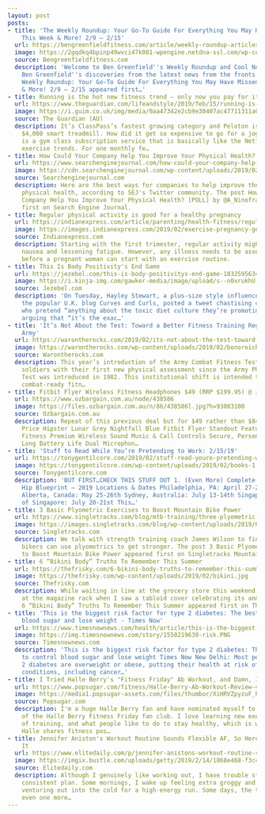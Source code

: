```yaml
---
layout: post
posts:
- title: 'The Weekly Roundup: Your Go-To Guide For Everything You May Have Missed
    This Week & More! 2/9 – 2/15'
  url: https://bengreenfieldfitness.com/article/weekly-roundup-articles/weekly-roundup-2-9-2-15/
  image: https://2gqdkq4bpinp49wvci47k081-wpengine.netdna-ssl.com/wp-content/uploads/2019/02/Untitled-design-8.png
  source: Bengreenfieldfitness.com
  description: 'Welcome to Ben Greenfield''s Weekly Roundup and Cool New Discoveries!
    Ben Greenfield''s discoveries from the latest news from the fronts The post The
    Weekly Roundup: Your Go-To Guide For Everything You May Have Missed This Week
    & More! 2/9 – 2/15 appeared first…'
- title: Running is the hot new fitness trend – only now you pay for it
  url: https://www.theguardian.com/lifeandstyle/2019/feb/15/running-is-the-hot-new-fitness-trend-only-now-you-pay-for-it
  image: https://i.guim.co.uk/img/media/0aa47342e2cb9e30407ac47711311a03514345bd/22_0_7326_4397/master/7326.jpg?width=1200&height=630&quality=85&auto=format&fit=crop&overlay-align=bottom%2Cleft&overlay-width=100p&overlay-base64=L2ltZy9zdGF0aWMvb3ZlcmxheXMvdGctZGVmYXVsdC5wbmc&s=24a5c1971a3b91dd418f1e28af224738
  source: The Guardian (AU)
  description: It’s ClassPass’s fastest growing category and Peloton is selling a
    $4,000 smart treadmill. How did it get so expensive to go for a jog? ClassPass
    is a gym class subscription service that is basically like the Netflix of fad
    exercise trends. For one monthly fe…
- title: How Could Your Company Help You Improve Your Physical Health? [POLL] by @A_Ninofranco
  url: https://www.searchenginejournal.com/how-could-your-company-help-you-improve-your-physical-health/292631/
  image: https://cdn.searchenginejournal.com/wp-content/uploads/2019/02/How-Could-Your-Company-Help-You-Improve-Your-Physical-Health.png
  source: Searchenginejournal.com
  description: Here are the best ways for companies to help improve their employees'
    physical health, according to SEJ's Twitter community. The post How Could Your
    Company Help You Improve Your Physical Health? [POLL] by @A_Ninofranco appeared
    first on Search Engine Journal.
- title: Regular physical activity is good for a healthy pregnancy
  url: https://indianexpress.com/article/parenting/health-fitness/regular-exercise-benefits-healthy-pregnancy-safety-5585309/
  image: https://images.indianexpress.com/2019/02/exercise-pregnancy-gettyimages.jpg?w=759
  source: Indianexpress.com
  description: Starting with the first trimester, regular activity might help in easing
    nausea and lessening fatigue. However, any illness needs to be assessed by a physician
    before a pregnant woman can start with an exercise routine.
- title: This Is Body Positivity's End Game
  url: https://jezebel.com/this-is-body-positivitys-end-game-1832595634
  image: https://i.kinja-img.com/gawker-media/image/upload/s--n0xrukhU--/c_fill,fl_progressive,g_center,h_900,q_80,w_1600/e5dc4ptbwl6k0eyuoi80.png
  source: Jezebel.com
  description: 'On Tuesday, Hayley Stewart, a plus-size style influencer who runs
    the popular U.K. blog Curves and Curls, posted a tweet chastising celebrities
    who pretend “anything about the toxic diet culture they’re promoting is #bodypositive,”
    arguing that “it’s the exac…'
- title: 'It’s Not About the Test: Toward a Better Fitness Training Regimen for the
    Army'
  url: https://warontherocks.com/2019/02/its-not-about-the-test-toward-a-better-fitness-training-regimen-for-the-army/
  image: https://warontherocks.com/wp-content/uploads/2019/02/bonoreichert.jpg
  source: Warontherocks.com
  description: This year’s introduction of the Army Combat Fitness Test (ACFT) presents
    soldiers with their first new physical assessment since the Army Physical Fitness
    Test was introduced in 1982. This institutional shift is intended to address holistic,
    combat-ready fitn…
- title: Fitbit Flyer Wireless Fitness Headphones $49 (RRP $199.95) @ JB Hi-Fi
  url: https://www.ozbargain.com.au/node/438586
  image: https://files.ozbargain.com.au/n/86/438586l.jpg?h=93083100
  source: Ozbargain.com.au
  description: Repeat of this previous deal but for $49 rather than $84. Thanks to
    Price Hipster Lunar Grey Nightfall Blue Fitbit Flyer Standout Features Built for
    Fitness Premium Wireless Sound Music & Call Controls Secure, Personalised Fit
    Long Battery Life Dual Microphon…
- title: 'Stuff to Read While You’re Pretending to Work: 2/15/19'
  url: https://tonygentilcore.com/2019/02/stuff-read-youre-pretending-work-2-15-19/
  image: https://tonygentilcore.com/wp-content/uploads/2019/02/books-1.jpg
  source: Tonygentilcore.com
  description: 'BUT FIRST…CHECK THIS STUFF OUT 1. (Even More) Complete Shoulder &
    Hip Blueprint – 2019 Locations & Dates Philadelphia, PA: April 27-28th Edmonton,
    Alberta, Canada: May 25-26th Sydney, Australia: July 13-14th Singapore, Republic
    of Singapore: July 20-21st This…'
- title: 3 Basic Plyometric Exercises to Boost Mountain Bike Power
  url: https://www.singletracks.com/blog/mtb-training/three-plyometric-exercises-to-boost-bike-power/
  image: https://images.singletracks.com/blog/wp-content/uploads/2019/01/PU4.jpg
  source: Singletracks.com
  description: We talk with strength training coach James Wilson to find out how mountain
    bikers can use plyometrics to get stronger. The post 3 Basic Plyometric Exercises
    to Boost Mountain Bike Power appeared first on Singletracks Mountain Bike News.
- title: 6 “Bikini Body” Truths To Remember This Summer
  url: https://thefrisky.com/6-bikini-body-truths-to-remember-this-summer/
  image: https://thefrisky.com/wp-content/uploads/2019/02/bikini.jpg
  source: Thefrisky.com
  description: While waiting in line at the grocery store this weekend, I was glancing
    at the magazine rack when I saw a tabloid cover celebrating its annual … The post
    6 “Bikini Body” Truths To Remember This Summer appeared first on The Frisky.
- title: 'This is the biggest risk factor for type 2 diabetes: The best way to control
    blood sugar and lose weight - Times Now'
  url: https://www.timesnownews.com/health/article/this-is-the-biggest-risk-factor-for-type-2-diabetes-the-best-way-to-control-blood-sugar-and-lose-weight-belly-fat/366450
  image: https://img.timesnownews.com/story/1550219630-risk.PNG
  source: Timesnownews.com
  description: 'This is the biggest risk factor for type 2 diabetes: The best way
    to control blood sugar and lose weight Times Now New Delhi: Most people with type
    2 diabetes are overweight or obese, putting their health at risk of certain health
    conditions, including cancer…'
- title: I Tried Halle Berry's "Fitness Friday" Ab Workout, and Damn, It Was Intense
  url: https://www.popsugar.com/fitness/Halle-Berry-Ab-Workout-Review-45798435
  image: https://media1.popsugar-assets.com/files/thumbor/XiHRVZpyzuF_h0j9I4S1Zn62Pb4/fit-in/1200x630/filters:format_auto-!!-:strip_icc-!!-:fill-!white!-/2019/02/14/735/n/1922729/b4f99b375c6599b6ea22d1.65689830_.jpg
  source: Popsugar.com
  description: I'm a huge Halle Berry fan and have nominated myself to be the president
    of the Halle Berry Fitness Friday fan club. I love learning new exercises, ways
    of training, and what people like to do to stay healthy, which is why I love when
    Halle shares fitness pos…
- title: Jennifer Aniston's Workout Routine Sounds Flexible AF, So Here's How To Recreate
    It
  url: https://www.elitedaily.com/p/jennifer-anistons-workout-routine-sounds-flexible-af-so-heres-how-to-recreate-it-15954584
  image: https://imgix.bustle.com/uploads/getty/2019/2/14/1868e468-f3c4-47f4-b757-e499ab4a740f-getty-1069374190.jpg?w=1200&h=630&q=70&fit=crop&crop=faces&fm=jpg
  source: Elitedaily.com
  description: Although I genuinely like working out, I have trouble sticking to any
    consistent plan. Some mornings, I wake up feeling extra groggy and can't imagine
    venturing out into the cold for a high-energy run. Some days, the thought of doing
    even one more…
---
```


